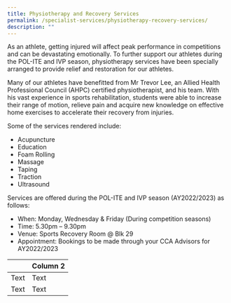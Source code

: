 ```yaml
---
title: Physiotherapy and Recovery Services
permalink: /specialist-services/physiotherapy-recovery-services/
description: ""
---
```

As an athlete, getting injured will affect peak performance in competitions and can be devastating emotionally. To further support our athletes during the POL-ITE and IVP season, physiotherapy services have been specially arranged to provide relief and restoration for our athletes. 

Many of our athletes have benefitted from Mr Trevor Lee, an Allied Health Professional Council (AHPC) certified physiotherapist, and his team. With his vast experience in sports rehabilitation, students were able to increase their range of motion, relieve pain and acquire new knowledge on effective home exercises to accelerate their recovery from injuries.  

Some of the services rendered include: 
* Acupuncture
* Education
* Foam Rolling 
* Massage
* Taping
* Traction
* Ultrasound 

Services are offered during the POL-ITE and IVP season (AY2022/2023) as follows:
* When: Monday, Wednesday & Friday (During competition seasons)
* Time: 5.30pm – 9.30pm 
* Venue: Sports Recovery Room @ Blk 29
* Appointment: Bookings to be made through your CCA Advisors for AY2022/2023



| | Column 2 |
| -------- | -------- |
| Text     | Text     |
| Text     | Text     |


